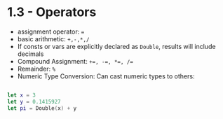 # 1.3 - Operators

- assignment operator: `=`
- basic arithmetic: `+,-,*,/`
- If consts or vars are explicitly declared as `Double`, results will include decimals
- Compound Assignment: `+=, -=, *=, /=`
- Remainder: `%`
- Numeric Type Conversion: Can cast numeric types to others:

```swift

let x = 3
let y = 0.1415927
let pi = Double(x) + y
```
